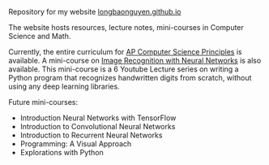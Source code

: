 Repository for my website [longbaonguyen.github.io](https://longbaonguyen.github.io/)

The website hosts resources, lecture notes, mini-courses in Computer Science and Math.

Currently, the entire curriculum for [AP Computer Science Principles](https://longbaonguyen.github.io/courses/apcsp/apprinciples.html) is available. A mini-course on [Image Recognition with Neural Networks](https://longbaonguyen.github.io/courses/neural_network/intro_neural_network.html) is also available. This mini-course is a 6 Youtube Lecture series on writing a Python program that recognizes handwritten digits from scratch, without using any deep learning libraries. 

Future mini-courses:
- Introduction Neural Networks with TensorFlow
- Introduction to Convolutional Neural Networks
- Introduction to Recurrent Neural Networks
- Programming: A Visual Approach
- Explorations with Python
